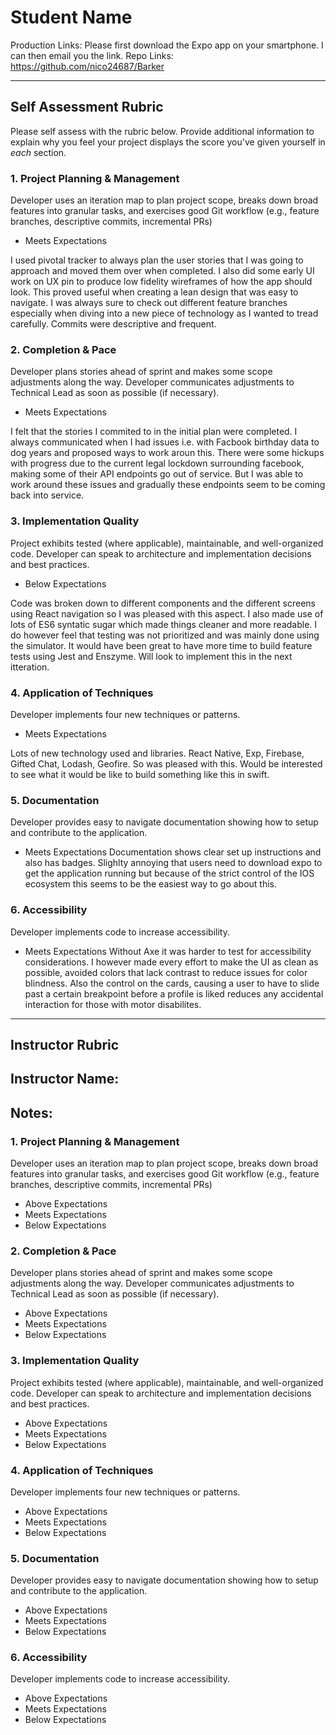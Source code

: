 # Student Name

Production Links: Please first download the Expo app on your smartphone. I can then email you the link. 
Repo Links: https://github.com/nico24687/Barker

-----------

## Self Assessment Rubric

Please self assess with the rubric below. Provide additional information to explain why you feel your project displays the score you've given yourself in _each_ section.

### 1. Project Planning & Management

Developer uses an iteration map to plan project scope, breaks down broad features into granular tasks, and exercises good Git workflow (e.g., feature branches, descriptive commits, incremental PRs)


- Meets Expectations

I used pivotal tracker to always plan the user stories that I was going to approach and moved them over when completed. I also did some early UI work on UX pin to produce low fidelity wireframes of how the app should look. This proved useful when creating a lean design that was easy to navigate. I was always sure to check out different feature branches especially when diving into a new piece of technology as I wanted to tread carefully. Commits were descriptive and frequent. 


### 2. Completion & Pace

Developer plans stories ahead of sprint and makes some scope adjustments along the way. Developer communicates adjustments to Technical Lead as soon as possible (if necessary).


- Meets Expectations

I felt that the stories I commited to in the initial plan were completed. I always communicated when I had issues i.e. with Facbook birthday data to dog years and proposed ways to work aroun this. There were some hickups with progress due to the current legal lockdown surrounding facebook, making some of their API endpoints go out of service. But I was able to work around these issues and gradually these endpoints seem to be coming back into service. 


### 3. Implementation Quality

Project exhibits tested (where applicable), maintainable, and well-organized code. Developer can speak to architecture and implementation decisions and best practices.


- Below Expectations

Code was broken down to different components and the different screens using React navigation so I was pleased with this aspect. I also made use of lots of ES6 syntatic sugar which made things cleaner and more readable. I do however feel that testing was not prioritized and was mainly done using the simulator. It would have been great to have more time to build feature tests using Jest and Enszyme. Will look to implement this in the next itteration. 


### 4. Application of Techniques

Developer implements four new techniques or patterns.

- Meets Expectations

Lots of new technology used and libraries. React Native, Exp, Firebase, Gifted Chat, Lodash, Geofire. So was pleased with this. Would be interested to see what it would be like to build something like this in swift. 


### 5. Documentation

Developer provides easy to navigate documentation showing how to setup and contribute to the application.


- Meets Expectations
Documentation shows clear set up instructions and also has badges. Slighlty annoying that users need to download expo to get the application running but because of the strict control of the IOS ecosystem this seems to be the easiest way to go about this.


### 6. Accessibility

Developer implements code to increase accessibility.

- Meets Expectations
Without Axe it was harder to test for accessibility considerations. I however made every effort to make the UI as clean as possible, avoided colors that lack contrast to reduce issues for color blindness. Also the control on the cards, causing a user to have to slide past a certain breakpoint before a profile is liked reduces any accidental interaction for those with motor disabilites. 

-----------

## Instructor Rubric

## Instructor Name:

## Notes:

### 1. Project Planning & Management

Developer uses an iteration map to plan project scope, breaks down broad features into granular tasks, and exercises good Git workflow (e.g., feature branches, descriptive commits, incremental PRs)

- Above Expectations
- Meets Expectations
- Below Expectations

### 2. Completion & Pace

Developer plans stories ahead of sprint and makes some scope adjustments along the way. Developer communicates adjustments to Technical Lead as soon as possible (if necessary).

- Above Expectations
- Meets Expectations
- Below Expectations

### 3. Implementation Quality

Project exhibits tested (where applicable), maintainable, and well-organized code. Developer can speak to architecture and implementation decisions and best practices.

- Above Expectations
- Meets Expectations
- Below Expectations

### 4. Application of Techniques

Developer implements four new techniques or patterns.

- Above Expectations
- Meets Expectations
- Below Expectations

### 5. Documentation

Developer provides easy to navigate documentation showing how to setup and contribute to the application.

- Above Expectations
- Meets Expectations
- Below Expectations

### 6. Accessibility

Developer implements code to increase accessibility.

- Above Expectations
- Meets Expectations
- Below Expectations
